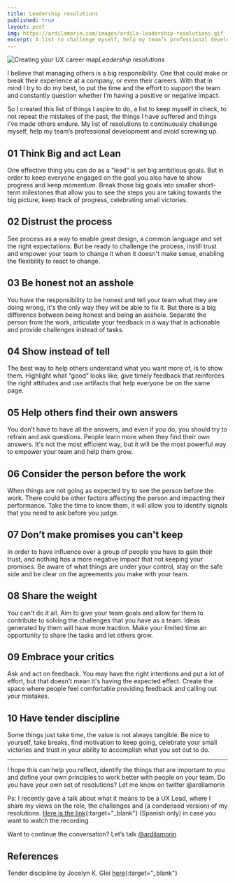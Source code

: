 ```yaml
---
title: Leadership resolutions
published: true
layout: post
img: https://ardilamorin.com/images/ardila-leadership-resolutions.gif
excerpt: A list to challenge myself, help my team’s professional development and avoid screwing up.
---
```

![Creating your UX career map]({{site.baseurl}}/images/ardila-leadership-resolutions.gif)*Leadership resolutions*

I believe that managing others is a big responsibility. One that could make or break their experience at a company, or even their careers. With that in mind I try to do my best, to put the time and the effort to support the team and constantly question whether I’m having a positive or negative impact.

So I created this list of things I aspire to do, a list to keep myself in check, to not repeat the mistakes of the past, the things I have suffered and things I've made others endure. My list of resolutions to continuously challenge myself, help my team’s professional development and avoid screwing up.

## 01 Think Big and act Lean

One effective thing you can do as a “lead” is set big ambitious goals. But in order to keep everyone engaged on the goal you also have to show progress and keep momentum. Break those big goals into smaller short-term milestones that allow you to see the steps you are taking towards the big picture, keep track of progress, celebrating small victories.

## 02 Distrust the process

See process as a way to enable great design, a common language and set the right expectations. But be ready to challenge the process, instill trust and empower your team to change it when it doesn't make sense, enabling the flexibility to react to change.

## 03 Be honest not an asshole

You have the responsibility to be honest and tell your team what they are doing wrong, it's the only way they will be able to fix it. But there is a big difference between being honest and being an asshole. Separate the person from the work, articulate your feedback in a way that is actionable and provide challenges instead of tasks.

## 04 Show instead of tell

The best way to help others understand what you want more of, is to show them. Highlight what “good” looks like, give timely feedback that reinforces the right attitudes and use artifacts that help everyone be on the same page.

## 05 Help others find their own answers

You don’t have to have all the answers, and even if you do, you should try to refrain and ask questions. People learn more when they find their own answers. It's not the most efficient way, but it will be the most powerful way to empower your team and help them grow.

## 06 Consider the person before the work

When things are not going as expected try to see the person before the work. There could be other factors affecting the person and impacting their performance. Take the time to know them, it will allow you to identify signals that you need to ask before you judge.

## 07 Don’t make promises you can't keep

In order to have influence over a group of people you have to gain their trust, and nothing has a more negative impact that not keeping your promises. Be aware of what things are under your control, stay on the safe side and be clear on the agreements you make with your team.

## 08 Share the weight

You can't do it all. Aim to give your team goals and allow for them to contribute to solving the challenges that you have as a team. Ideas generated by them will have more traction. Make your limited time an opportunity to share the tasks and let others grow.

## 09 Embrace your critics

Ask and act on feedback. You may have the right intentions and put a lot of effort, but that doesn't mean it's having the expected effect. Create the space where people feel comfortable providing feedback and calling out your mistakes.

## 10 Have tender discipline

Some things just take time, the value is not always tangible. Be nice to yourself, take breaks, find motivation to keep going, celebrate your small victories and trust in your ability to accomplish what you set out to do.

---

I hope this can help you reflect, identify the things that are important to you and define your own principles to work better with people on your team. Do you have your own set of resolutions? Let me know on twitter @ardilamorin 

Ps: I recently gave a talk about what it means to be a UX Lead, where I share my views on the role, the challenges and (a condensed version) of my resolutions. [Here is the link](https://vimeo.com/529312180){:target="_blank"} (Spanish only) in case you want to watch the recording.

Want to continue the conversation? Let’s talk [@ardilamorin](https://twitter.com/ardilamorin)

## References

Tender discipline by Jocelyn K. Glei [here](https://hurryslowly.co/215-jocelyn-k-glei/){:target="_blank"}

